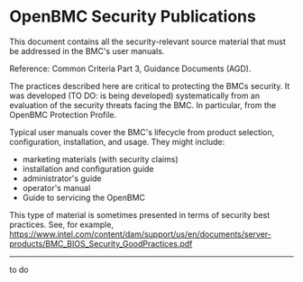 # OpenBMC Security Publications

This document contains all the security-relevant source material
that must be addressed in the BMC's user manuals.

Reference: Common Criteria Part 3, Guidance Documents (AGD).

The practices described here are critical to protecting the BMCs security.
It was developed (TO DO: is being developed) systematically from an evaluation
of the security threats facing the BMC.
In particular, from the OpenBMC Protection Profile.

Typical user manuals cover the BMC's lifecycle from product selection, 
configuration, installation, and usage.
They might include:
 - marketing materials (with security claims)
 - installation and configuration guide
 - administrator's guide
 - operator's manual
 - Guide to servicing the OpenBMC

This type of material is sometimes presented
in terms of security best practices.
See, for example, 
https://www.intel.com/content/dam/support/us/en/documents/server-products/BMC_BIOS_Security_GoodPractices.pdf

------------------------------------------------------------------------

to do
